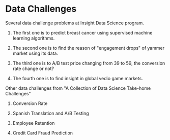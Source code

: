 # Data Challenges

Several data challenge problems at Insight Data Science program.

1. The first one is to predict breast cancer using supervised machine learning algorithms. 

2. The second one is to find the reason of "engagement drops" of yammer market using its data. 

3. The third one is to A/B test price changing from 39 to 59, the conversion rate change or not?

4. The fourth one is to find insight in global vedio game markets. 

Other data challenges from "A Collection of Data Science Take-home Challenges"

01. Conversion Rate

02. Spanish Translation and A/B Testing

03. Employee Retention

04. Credit Card Fraud Prediction

